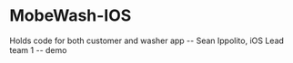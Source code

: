 # MobeWash-IOS
Holds code for both customer and washer app
-- Sean Ippolito, iOS Lead team 1
-- demo
